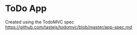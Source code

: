 ToDo App
========

Created using the TodoMVC spec <https://github.com/tastejs/todomvc/blob/master/app-spec.md>
